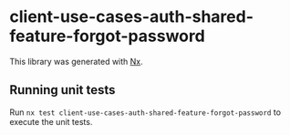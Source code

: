 # client-use-cases-auth-shared-feature-forgot-password

This library was generated with [Nx](https://nx.dev).

## Running unit tests

Run `nx test client-use-cases-auth-shared-feature-forgot-password` to execute the unit tests.
